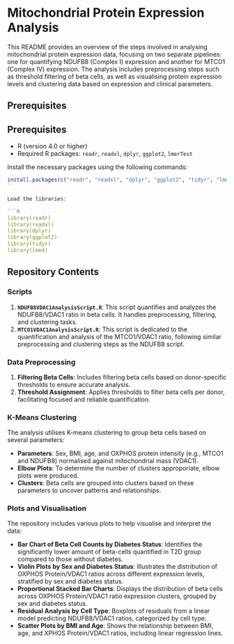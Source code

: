 # Mitochondrial Protein Expression Analysis

This README provides an overview of the steps involved in analysing mitochondrial protein expression data, focusing on two separate pipelines: one for quantifying NDUFB8 (Complex I) expression and another for MTCO1 (Complex IV) expression. The analysis includes preprocessing steps such as threshold filtering of beta cells, as well as visualising protein expression levels and clustering data based on expression and clinical parameters.

## Prerequisites

## Prerequisites

- R (version 4.0 or higher)
- Required R packages: `readr`, `readxl`, `dplyr`, `ggplot2`, `lmerTest`

Install the necessary packages using the following commands:

```R
install.packages(c("readr", "readxl", "dplyr", "ggplot2", "tidyr", "lmerTest"))
``

Load the libraries:

```R
library(readr)
library(readxl)
library(dplyr)
library(ggplot2)
library(tidyr)
library(lme4)
```

## Repository Contents

### Scripts
1. **`NDUFB8VDAC1AnalysisScript.R`**: This script quantifies and analyzes the NDUFB8/VDAC1 ratio in beta cells. It handles preprocessing, filtering, and clustering tasks.
2. **`MTCO1VDAC1AnalysisScript.R`**: This script is dedicated to the quantification and analysis of the MTCO1/VDAC1 ratio, following similar preprocessing and clustering steps as the NDUFB8 script.

### Data Preprocessing
1. **Filtering Beta Cells**: Includes filtering beta cells based on donor-specific thresholds to ensure accurate analysis.
2. **Threshold Assignment**: Applies thresholds to filter beta cells per donor, facilitating focused and reliable quantification.

### K-Means Clustering
The analysis utilises K-means clustering to group beta cells based on several parameters:
- **Parameters**: Sex, BMI, age, and OXPHOS protein intensity (e.g., MTCO1 and NDUFB8) normalised against mitochondrial mass (VDAC1).
- **Elbow Plots**: To determine the number of clusters approporiate, elbow plots were produced. 
- **Clusters**: Beta cells are grouped into clusters based on these parameters to uncover patterns and relationships.

### Plots and Visualisation
The repository includes various plots to help visualise and interpret the data:
- **Bar Chart of Beta Cell Counts by Diabetes Status**: Identifies the significantly lower amount of beta-cells quantified in T2D group compared to those without diabetes. 
- **Violin Plots by Sex and Diabetes Status**: Illustrates the distribution of OXPHOS Protein/VDAC1 ratios across different expression levels, stratified by sex and diabetes status.
- **Proportional Stacked Bar Charts**: Displays the distribution of beta cells across OXPHOS Protein/VDAC1 ratio expression clusters, grouped by sex and diabetes status.
- **Residual Analysis by Cell Type**: Boxplots of residuals from a linear model predicting NDUFB8/VDAC1 ratios, categorized by cell type.
- **Scatter Plots by BMI and Age**: Shows the relationship between BMI, age, and XPHOS Protein/VDAC1 ratios, including linear regression lines.



